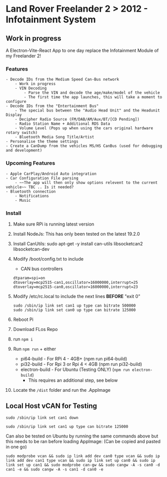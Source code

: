 # Land Rover Freelander 2 > 2012 - Infotainment System

## Work in progress

A Electron-Vite-React App to one day replace the Infotainment Module of my Freelander 2!

### Features

    - Decode IDs from the Medium Speed Can-Bus network
        - Work in progress
        - VIN Decoding
            - Parse the VIN and decode the age/make/model of the vehicle
            - The first time the app launches, this will take a moment to configure
    - Decode IDs from the "Entertainment Bus"
        - The special bus between the "Audio Head Unit" and the Headunit Display
        - Decipher Radio Source (FM/DAB/AM/Aux/BT/[CD Pending])
        - Radio Station Name + Additional RDS Data
        - Volume Level (Pops up when using the cars original hardware rotary switch)
        - Bluetooth Media Song Title/Artist
    - Personalise the theme settings
    - Create a CanDump from the vehicles MS/HS CanBus (used for debugging and development)

### Upcoming Features

    - Apple CarPlay/Android Auto integration
    - Car Configuration File parsing
        - ~~The app will then only show options relevent to the current vehicle~~ TBC .. Is it needed?
    - Bluetooth connection
        - Notifications
        - Music

### Install

1. Make sure RPi is running latest version
2. Install NodeJs: This has only been tested on the latest 19.2.0
3. Install CanUtils: sudo apt-get -y install can-utils libsocketcan2 libsocketcan-dev
4. Modify /boot/config.txt to include

   - CAN bus controllers

   ```
   dtparam=spi=on
   dtoverlay=mcp2515-can1,oscillator=16000000,interrupt=25
   dtoverlay=mcp2515-can0,oscillator=16000000,interrupt=23
   ```

5. Modify /etc/rc.local to include the next lines **BEFORE** "exit 0"

   ```
   sudo /sbin/ip link set can1 up type can bitrate 500000
   sudo /sbin/ip link set can0 up type can bitrate 125000
   ```

6. Reboot Pi
7. Download FLos Repo
8. run `npm i`
9. Run `npm run` + either
   - pi64-build - For RPi 4 - 4GB+ (npm run pi64-build)
   - pi32-build - For Rpi 3 or Rpi 4 < 4GB (npm run pi32-build)
   - electron-build - For Ubuntu (Testing ONLY) (`npm run electron-build`)
     - This requires an additional step, see below
10. Locate the `/dist` folder and run the .AppImage

## Local Host vCAN for Testing

`sudo /sbin/ip link set can1 down`

`sudo /sbin/ip link set can1 up type can bitrate 125000`

Can also be tested on Ubuntu by running the same commands above but this needs to be ran before loading AppImage:
(Can be copied and pasted in one go)

```
sudo modprobe vcan && sudo ip link add dev can0 type vcan && sudo ip link add dev can1 type vcan && sudo ip link set up can0 && sudo ip link set up can1 && sudo modprobe can-gw && sudo cangw -A -s can0 -d can1 -e && sudo cangw -A -s can1 -d can0 -e
```
